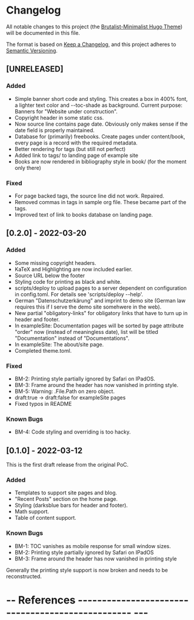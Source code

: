 # Changelog

All notable changes to this project (the [Brutalist-Minimalist Hugo
Theme][bm]) will be documented in this file.

The format is based on [Keep a Changelog][keepachangelog], and this
project adheres to [Semantic Versioning][semver].

## [UNRELEASED]

### Added

- Simple banner short code and styling. This creates a box in 400% font, a
  lighter text color and --toc-shade as background. Current purpose:
  Banners for "Website under construction".  
- Copyright header in some static css.
- Now source line contains page date. Obviously only makes sense if the date
  field is properly maintained.
- Database for (primarily) freebooks. Create pages under content/book,
  every page is a record with the required metadata.
- Better rendering for tags (but still not perfect) 
- Added link to tags/ to landing page of example site
- Books are now rendered in bibliography style in book/ (for the moment
  only there)

### Fixed

- For page backed tags, the source line did not work. Repaired.
- Removed commas in tags in sample org file. These became part of the tags.
- Improved text of link to books database on landing page.

## [0.2.0] - 2022-03-20

### Added

- Some missing copyright headers.
- KaTeX and Highlighting are now included earlier.
- Source URL below the footer
- Styling code for printing as black and white.
- scripts/deploy to upload pages to a server dependent on configuration in
  config.toml. For details see 'scripts/deploy --help'.
- German "Datenschutzerkärung" and imprint to demo site (German law
  requires this if I serve the demo site somehwere in the web).
- New partial "obligatory-links" for obligatory links that have to turn up
  in header and footer.
- In exampleSite: Documentation pages will be sorted by page attribute
  "order" now (instead of meaningless date), list will be titled
  "Documentation" instead of "Documentations".
- In exampleSite: The about/site page.
- Completed theme.toml.

### Fixed

- BM-2: Printing style partially ignored by Safari on IPadOS.
- BM-3: Frame around the header has now vanished in printing style.
- BM-5: Warning: .File.Path on zero object.
- draft:true -> draft:false for exampleSite pages
- Fixed typos in README

### Known Bugs

- BM-4: Code styling and overriding is too hacky.

## [0.1.0] - 2022-03-12

This is the first draft release from the original PoC.

### Added

- Templates to support site pages and blog.
- "Recent Posts" section on the home page.
- Styling (darksblue bars for header and footer).
- Math support.
- Table of content support.

### Known Bugs

- BM-1: TOC vanishes as mobile response for small window sizes.
- BM-2: Printing style partially ignored by Safari on IPadOS
- BM-3: Frame around the header has now vanished in printing style

Generally the printing style support is now broken and needs to be
reconstructed.

# -- References ------------------------------------------------- ---

  [bm]:              https://brutalist-minimalist.glitzersachen.de
  [keepachangelog]:  https://keepachangelog.com/en/1.0.0/
  [semver]:          https://semver.org/spec/v2.0.0.html
  
<!-- ------------------------------------------------------------- -->
<!-- Local Variables: -->
<!-- fill-column: 75 -->
<!-- eval: (column-enforce-mode 1) -->
<!-- End: -->
